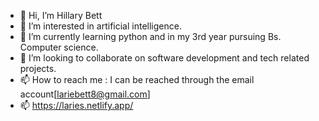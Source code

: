 - 👋 Hi, I’m Hillary Bett
- 👀 I’m interested in artificial intelligence.
- 🌱 I’m currently learning python and in my 3rd year pursuing Bs. Computer science.
- 💞️ I’m looking to collaborate on software development and tech related projects. 
- 📫 How to reach me : I can be reached through the email account[lariebett8@gmail.com] 
- 📫
https://laries.netlify.app/
<!---
hillarybett/hillarybett is a ✨ special ✨ repository because its `README.md` (this file) appears on your GitHub profile.
You can click the Preview link to take a look at your changes.
--->
